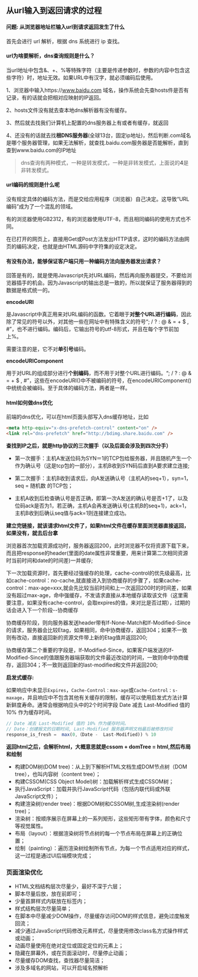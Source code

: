 ## 从url输入到返回请求的过程

#### 问题: 从浏览器地址栏输入url到请求返回发生了什么

首先会进行 url 解析，根据 dns 系统进行 ip 查找。

#### url为啥要解析，dns查询规则是什么？

当url地址中包含&、+、%等特殊字符（主要是传递参数时，参数的内容中包含这些字符）时，地址无效。如果URL中有汉字，就必须编码后使用。

1、浏览器中输入https://www.baidu.com 域名，操作系统会先查hosts件是否有记录，有的话就会把相对应映射的IP返回。

2、hosts文件没有就去查本地dns解析器有没有缓存。

3、然后就去找我们计算机上配置的dns服务器上有或者有缓存，就返回

4、还没有的话就去找**根DNS服务器**(全球13台，固定ip地址)，然后判断.com域名是哪个服务器管理，如果无法解析，就查找.baidu.com服务器是否能解析，直到查到www.baidu.com的IP地址

> dns查询有两种模式，一种是转发模式，一种是非转发模式，上面说的**4**是非转发模式。

#### url编码的规则是什么呢

没有规定具体的编码方法，而是交给应用程序（浏览器）自己决定。这导致“URL编码”成为了一个混乱的领域。

有的浏览器使用GB2312，有的浏览器使用UTF-8，而且相同编码的使用方式也不同。

在已打开的网页上，直接用Get或Post方法发出HTTP请求，这时的编码方法由网页的编码决定，也就是由HTML源码中字符集的设定决定。

#### 有没有办法，能够保证客户端只用一种编码方法向服务器发出请求？

回答是有的，就是使用Javascript先对URL编码，然后再向服务器提交，不要给浏览器插手的机会。因为Javascript的输出总是一致的，所以就保证了服务器得到的数据是格式统一的。

**encodeURI**

是Javascript中真正用来对URL编码的函数。它着眼于**对整个URL进行编码**，因此除了常见的符号以外，对其他一些在网址中有特殊含义的符号“; / ? : @ & = + $ , #”，也不进行编码。编码后，它输出符号的utf-8形式，并且在每个字节前加上%。

需要注意的是，它不对**单引号**编码。

**encodeURIComponent**

用于对URL的组成部分进行**个别编码**，而不用于对整个URL进行编码。“; / ? : @ & = + $ , #”，这些在encodeURI()中不被编码的符号，在encodeURIComponent()中统统会被编码。至于具体的编码方法，两者是一样。

#### html如何做dns优化

前端的dns优化，可以在html页面头部写入dns缓存地址，比如

```html
<meta http-equiv="x-dns-prefetch-control" content="on" />
<link rel="dns-prefetch" href="http://bdimg.share.baidu.com" />
```

**查找到IP之后，就是http协议的三次握手（以及后面会涉及到四次分手）**

- 第一次握手：主机A发送位码为SYN＝1的TCP包给服务器，并且随机产生一个作为确认号（这是tcp包的一部分），主机B收到SYN码后直到A要求建立连接;

- 第二次握手：主机B收到请求后，向A发送确认号（主机A的seq+1），syn=1，seq = 随机数 的TCP包；

- 主机A收到后检查确认号是否正确，即第一次A发送的确认号是否+1了，以及位码ack是否为1，若正确，主机A会再发送确认号(主机B的seq+1)，ack=1，主机B收到后确认seq值与ack=1则连接建立成功。

**建立完链接，就该请求html文件了，如果html文件在缓存里面浏览器直接返回，如果没有，就去后台拿**

浏览器首次加载资源成功时，服务器返回200，此时浏览器不仅将资源下载下来，而且把response的header(里面的date属性非常重要，用来计算第二次相同资源时当前时间和date的时间差)一并缓存;

下一次加载资源时，首先要经过强缓存的处理，cache-control的优先级最高，比如cache-control：no-cache,就直接进入到协商缓存的步骤了，如果cache-control：max-age=xxx,就会先比较当前时间和上一次返回200时的时间差，如果没有超过max-age，命中强缓存，不发请求直接从本地缓存读取该文件（这里需要注意，如果没有cache-control，会取expires的值，来对比是否过期），过期的话会进入下一个阶段--协商缓存

协商缓存阶段，则向服务器发送header带有If-None-Match和If-Modified-Since的请求，服务器会比较Etag，如果相同，命中协商缓存，返回304；如果不一致则有改动，直接返回新的资源文件带上新的Etag值并返回200;

协商缓存第二个重要的字段是，If-Modified-Since，如果客户端发送的If-Modified-Since的值跟服务器端获取的文件最近改动的时间，一致则命中协商缓存，返回304；不一致则返回新的last-modified和文件并返回200;

**启发式缓存:**

如果响应中未显示`Expires`，`Cache-Control：max-age`或`Cache-Control：s-maxage`，并且响应中不包含其他有关缓存的限制，缓存可以使用启发式方法计算新鲜度寿命。通常会根据响应头中的2个时间字段 Date 减去 Last-Modified 值的 10% 作为缓存时间。

```js
// Date 减去 Last-Modified 值的 10% 作为缓存时间。
// Date：创建报文的日期时间, Last-Modified 服务器声明文档最后被修改时间
response_is_fresh =  max(0,（Date -  Last-Modified)) % 10
```

**返回html之后，会解析html，大概意思就是cssom + domTree = html,然后布局和绘制**

- 构建DOM树(DOM tree)：从上到下解析HTML文档生成DOM节点树（DOM tree），也叫内容树（content tree）；
- 构建CSSOM(CSS Object Model)树：加载解析样式生成CSSOM树；
- 执行JavaScript：加载并执行JavaScript代码（包括内联代码或外联JavaScript文件）；
- 构建渲染树(render tree)：根据DOM树和CSSOM树,生成渲染树(render tree)；
- 渲染树：按顺序展示在屏幕上的一系列矩形，这些矩形带有字体，颜色和尺寸等视觉属性。
- 布局（layout）：根据渲染树将节点树的每一个节点布局在屏幕上的正确位置；
- 绘制（painting）：遍历渲染树绘制所有节点，为每一个节点适用对应的样式，这一过程是通过UI后端模块完成；

### **页面渲染优化**

- HTML文档结构层次尽量少，最好不深于六层；
- 脚本尽量后放，放在前即可；
- 少量首屏样式内联放在标签内；
- 样式结构层次尽量简单；
- 在脚本中尽量减少DOM操作，尽量缓存访问DOM的样式信息，避免过度触发回流；
- 减少通过JavaScript代码修改元素样式，尽量使用修改class名方式操作样式或动画；
- 动画尽量使用在绝对定位或固定定位的元素上；
- 隐藏在屏幕外，或在页面滚动时，尽量停止动画；
- 尽量缓存DOM查找，查找器尽量简洁；
- 涉及多域名的网站，可以开启域名预解析

